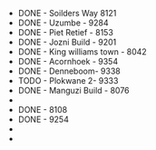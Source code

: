 - DONE - Soilders Way 8121
- DONE - Uzumbe - 9284
- DONE - Piet Retief - 8153
- DONE - Jozni Build -  9201
- DONE - King williams town -  8042
- DONE - Acornhoek -  9354
- DONE - Denneboom-  9338
- TODO - Plokwane 2-  9333
- DONE - Manguzi Build -  8076
-
- DONE - 8108
- DONE - 9254
-
-